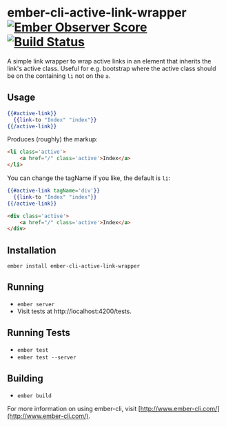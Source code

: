 # ember-cli-active-link-wrapper [![Ember Observer Score](http://emberobserver.com/badges/ember-cli-active-link-wrapper.svg)](http://emberobserver.com/addons/ember-cli-active-link-wrapper) [![Build Status](https://travis-ci.org/alexspeller/ember-cli-active-link-wrapper.svg?branch=master)](https://travis-ci.org/alexspeller/ember-cli-active-link-wrapper)

A simple link wrapper to wrap active links in an element that inherits the link's active class. Useful for e.g. bootstrap where the active class should be on the containing `li` not on the `a`.

## Usage

```hbs
{{#active-link}}
  {{link-to "Index" "index"}}
{{/active-link}}
```

Produces (roughly) the markup:

```html
<li class='active'>
    <a href="/" class='active'>Index</a>
</li>
```

You can change the tagName if you like, the default is `li`:

```hbs
{{#active-link tagName='div'}}
  {{link-to "Index" "index"}}
{{/active-link}}
```

```html
<div class='active'>
    <a href="/" class='active'>Index</a>
</div>
```

## Installation

`ember install ember-cli-active-link-wrapper`

## Running

* `ember server`
* Visit tests at http://localhost:4200/tests.

## Running Tests

* `ember test`
* `ember test --server`

## Building

* `ember build`

For more information on using ember-cli, visit [http://www.ember-cli.com/](http://www.ember-cli.com/).
